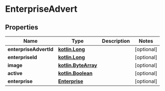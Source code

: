 # EnterpriseAdvert

## Properties
Name | Type | Description | Notes
------------ | ------------- | ------------- | -------------
**enterpriseAdvertId** | [**kotlin.Long**](.md) |  |  [optional]
**enterpriseId** | [**kotlin.Long**](.md) |  |  [optional]
**image** | [**kotlin.ByteArray**](.md) |  |  [optional]
**active** | [**kotlin.Boolean**](.md) |  |  [optional]
**enterprise** | [**Enterprise**](Enterprise.md) |  |  [optional]
